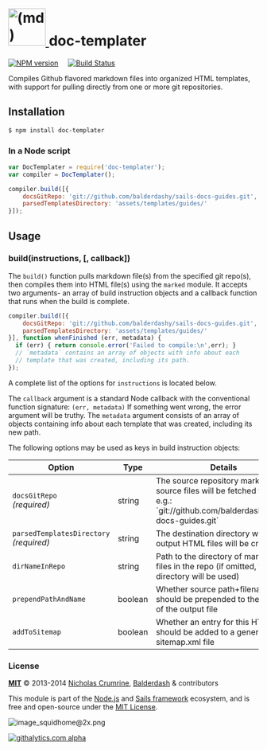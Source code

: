 <h1>
  <a title="doc-templater" href="https://github.com/balderdashy/doc-templater">
    <img width="75" title="doc-templater" alt="(md) icon, representing the markdown syntax" src="http://dashkards.com/img/markdown-icon.png"/>
  </a>
  doc-templater
</h1>

[![NPM version](https://badge.fury.io/js/doc-templater.png)](http://badge.fury.io/js/doc-templater) &nbsp; &nbsp;
[![Build Status](https://travis-ci.org/uncletammy/doc-templater.svg?branch=master)](https://travis-ci.org/uncletammy/doc-templater)

Compiles Github flavored markdown files into organized HTML templates, with support for pulling directly from one or more git repositories.
 

## Installation

```sh
$ npm install doc-templater
```


### In a Node script

```javascript
var DocTemplater = require('doc-templater');
var compiler = DocTemplater();

compiler.build([{
    docsGitRepo: 'git://github.com/balderdashy/sails-docs-guides.git',
    parsedTemplatesDirectory: 'assets/templates/guides/'
}]);

```

## Usage

### build(instructions, [, callback])

The `build()` function pulls markdown file(s) from the specified git repo(s), then compiles them into HTML file(s) using the `marked` module.  It accepts two arguments- an array of build instruction objects and a callback function that runs when the build is complete.


```javascript
compiler.build([{
    docsGitRepo: 'git://github.com/balderdashy/sails-docs-guides.git',
    parsedTemplatesDirectory: 'assets/templates/guides/'
}], function whenFinished (err, metadata) {
  if (err) { return console.error('Failed to compile:\n',err); }
  // `metadata` contains an array of objects with info about each
  // template that was created, including its path.
});
```

A complete list of the options for `instructions` is located below.

The `callback` argument is a standard Node callback with the conventional function signature: `(err, metadata)`  If something went wrong, the error argument will be truthy.  The `metadata` argument consists of an array of objects containing info about each template that was created, including its new path.


The following options may be used as keys in build instruction objects:

<table>
  <thead>
    <tr>
      <th>Option</th>
      <th>Type</th>
      <th>Details</th>
    </tr>
  </thead>
  <tbody>
    <tr>
      <td><code>docsGitRepo</code><br/><em>(required)</em></td>
      <td><vartype>string</vartype></td>
      <td>
        The source repository markdown source files will be fetched from, e.g.: `git://github.com/balderdashy/sails-docs-guides.git`
      </td>
    </tr>
    <tr>
      <td><code>parsedTemplatesDirectory</code><br/><em>(required)</em></td>
      <td><vartype>string</vartype></td>
      <td>
        The destination directory where output HTML files will be created.
      </td>
    </tr>
    <tr>
      <td><code>dirNameInRepo</code></td>
      <td><vartype>string</vartype></td>
      <td>
        Path to the directory of markdown files in the repo (if omitted, the root directory will be used)
      </td>
    </tr>
    <tr>
      <td><code>prependPathAndName</code></td>
      <td><vartype>boolean</vartype></td>
      <td>
        Whether source path+filename should be prepended to the name of the output file
      </td>
    </tr>
    <tr>
      <td><code>addToSitemap</code></td>
      <td><vartype>boolean</vartype></td>
      <td>
        Whether an entry for this HTML file should be added to a generated sitemap.xml file
      </td>
    </tr>
  </tbody>
</table>





### License


**[MIT](./LICENSE)**
&copy; 2013-2014 [Nicholas Crumrine](https://github.com/uncletammy), [Balderdash](http://balderdash.co) & contributors

This module is part of the [Node.js](http://nodejs.org) and [Sails framework](http://sailsjs.org) ecosystem, and is free and open-source under the [MIT License](http://sails.mit-license.org/).


![image_squidhome@2x.png](http://i.imgur.com/RIvu9.png) 
 

[![githalytics.com alpha](https://cruel-carlota.pagodabox.com/a22d3919de208c90c898986619efaa85 "githalytics.com")](http://githalytics.com/balderdashy/doc-templater)



